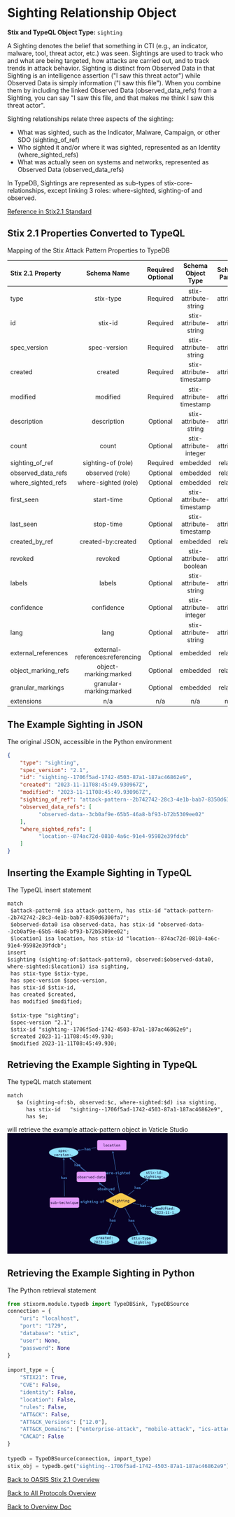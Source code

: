 # Sighting Relationship Object

**Stix and TypeQL Object Type:**  `sighting`

A Sighting denotes the belief that something in CTI (e.g., an indicator, malware, tool, threat actor, etc.) was seen. Sightings are used to track who and what are being targeted, how attacks are carried out, and to track trends in attack behavior. Sighting is distinct from Observed Data in that Sighting is an intelligence assertion ("I saw this threat actor") while Observed Data is simply information ("I saw this file"). When you combine them by including the linked Observed Data (observed_data_refs) from a Sighting, you can say "I saw this file, and that makes me think I saw this threat actor".

 Sighting relationships relate three aspects of the sighting:

- What was sighted, such as the Indicator, Malware, Campaign, or other SDO (sighting_of_ref)
- Who sighted it and/or where it was sighted, represented as an Identity (where_sighted_refs)
- What was actually seen on systems and networks, represented as Observed Data (observed_data_refs)

In TypeDB, Sightings are represented as sub-types of stix-core-relationships, except linking 3 roles: where-sighted, sighting-of and observed.

[Reference in Stix2.1 Standard](https://docs.oasis-open.org/cti/stix/v2.1/os/stix-v2.1-os.html#_a795guqsap3r)
## Stix 2.1 Properties Converted to TypeQL
Mapping of the Stix Attack Pattern Properties to TypeDB

|  Stix 2.1 Property    |           Schema Name             | Required  Optional  |      Schema Object  Type | Schema Parent  |
|:--------------------|:--------------------------------:|:------------------:|:------------------------:|:-------------:|
|  type                 |            stix-type              |      Required       |  stix-attribute-string    |   attribute    |
|  id                   |             stix-id               |      Required       |  stix-attribute-string    |   attribute    |
|  spec_version         |           spec-version            |      Required       |  stix-attribute-string    |   attribute    |
|  created              |             created               |      Required       | stix-attribute-timestamp  |   attribute    |
|  modified             |             modified              |      Required       | stix-attribute-timestamp  |   attribute    |
|  description          |           description             |      Optional       |  stix-attribute-string    |   attribute    |
| count |count |      Optional       |  stix-attribute-integer    |   attribute    |
| sighting_of_ref  |sighting-of (role) |      Required       |   embedded     |relation |
| observed_data_refs  |observed (role) |      Optional       |   embedded     |relation |
| where_sighted_refs |where-sighted (role) |      Optional       |   embedded     |relation |
| first_seen  |start-time |      Optional       | stix-attribute-timestamp  |   attribute    |
| last_seen |stop-time |      Optional       | stix-attribute-timestamp  |   attribute    |
|  created_by_ref       |        created-by:created         |      Optional       |   embedded     |relation |
|  revoked              |             revoked               |      Optional       |  stix-attribute-boolean   |   attribute    |
|  labels               |              labels               |      Optional       |  stix-attribute-string    |   attribute    |
|  confidence           |            confidence             |      Optional       |  stix-attribute-integer   |   attribute    |
|  lang                 |               lang                |      Optional       |  stix-attribute-string    |   attribute    |
|  external_references  | external-references:referencing   |      Optional       |   embedded     |relation |
|  object_marking_refs  |      object-marking:marked        |      Optional       |   embedded     |relation |
|  granular_markings    |     granular-marking:marked       |      Optional       |   embedded     |relation |
|  extensions           |               n/a                 |        n/a          |           n/a             |      n/a       |

## The Example Sighting in JSON
The original JSON, accessible in the Python environment
```json
{
    "type": "sighting",
    "spec_version": "2.1",
    "id": "sighting--1706f5ad-1742-4503-87a1-187ac46862e9",
    "created": "2023-11-11T08:45:49.930967Z",
    "modified": "2023-11-11T08:45:49.930967Z",
    "sighting_of_ref": "attack-pattern--2b742742-28c3-4e1b-bab7-8350d6300fa7",
    "observed_data_refs": [
          "observed-data--3cb0af9e-65b5-46a8-bf93-b72b5309ee02"
    ],
    "where_sighted_refs": [
          "location--874ac72d-0810-4a6c-91e4-95982e39fdcb"
    ]
}
```


## Inserting the Example Sighting in TypeQL
The TypeQL insert statement
```typeql
match
 $attack-pattern0 isa attack-pattern, has stix-id "attack-pattern--2b742742-28c3-4e1b-bab7-8350d6300fa7";
 $observed-data0 isa observed-data, has stix-id "observed-data--3cb0af9e-65b5-46a8-bf93-b72b5309ee02";
 $location1 isa location, has stix-id "location--874ac72d-0810-4a6c-91e4-95982e39fdcb";
insert
$sighting (sighting-of:$attack-pattern0, observed:$observed-data0, where-sighted:$location1) isa sighting,
 has stix-type $stix-type,
 has spec-version $spec-version,
 has stix-id $stix-id,
 has created $created,
 has modified $modified;

 $stix-type "sighting";
 $spec-version "2.1";
 $stix-id "sighting--1706f5ad-1742-4503-87a1-187ac46862e9";
 $created 2023-11-11T08:45:49.930;
 $modified 2023-11-11T08:45:49.930;
```

## Retrieving the Example Sighting in TypeQL
The typeQL match statement

```typeql
match 
   $a (sighting-of:$b, observed:$c, where-sighted:$d) isa sighting,
      has stix-id   "sighting--1706f5ad-1742-4503-87a1-187ac46862e9",
      has $e;
```


will retrieve the example attack-pattern object in Vaticle Studio
![Sighting Example](./img/sighting.png)

## Retrieving the Example Sighting  in Python
The Python retrieval statement

```python
from stixorm.module.typedb import TypeDBSink, TypeDBSource
connection = {
    "uri": "localhost",
    "port": "1729",
    "database": "stix",
    "user": None,
    "password": None
}

import_type = {
    "STIX21": True,
    "CVE": False,
    "identity": False,
    "location": False,
    "rules": False,
    "ATT&CK": False,
    "ATT&CK_Versions": ["12.0"],
    "ATT&CK_Domains": ["enterprise-attack", "mobile-attack", "ics-attack"],
    "CACAO": False
}

typedb = TypeDBSource(connection, import_type)
stix_obj = typedb.get("sighting--1706f5ad-1742-4503-87a1-187ac46862e9")
```

 

[Back to OASIS Stix 2.1 Overview](../overview.md)
 

[Back to All Protocols Overview](../../overview.md)
 

[Back to Overview Doc](../../../overview.md)

